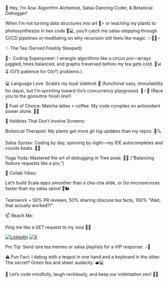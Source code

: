 👋 Hey, I’m Ana: Algorithm Alchemist, Salsa-Dancing Coder, & Botanical Debugger!

When I’m not turning data structures into art 🎨⚡ or teaching my plants to photosynthesize in hex code 🌿💻, you’ll catch me salsa-stepping through CI/CD pipelines or meditating on why recursion still feels like magic. ✨💃🧘♀️

✨ The Tea (Served Freshly Steeped):

🦸♀️ Coding Superpower: I wrangle algorithms like a circus pro—arrays juggled, trees balanced, and graphs traversed before my tea gets cold. 🎪📊⏳ (O(1) patience for O(n²) problems.)

💻 Language Love: Scala’s my loyal sidekick 🐾 (functional sass, immutability for days), but I’m sprinting toward Go’s concurrency playground. 🏃♀️🚀 (Race you to the goroutine finish line!)

🍵 Fuel of Choice: Matcha lattes > coffee. My code compiles on antioxidant power alone. 💚✨

🌿 Hobbies That Don’t Involve Screens:

Botanical Therapist: My plants get more git log updates than my repos. 🌱🔍

Salsa Syntax: Coding by day, spinning by night—my IDE autocompletes and counts beats. 💃🔥

Yoga Yoda: Mastered the art of debugging in Tree pose. 🧘🌳 (“Balancing feature requests like a pro.”)

🚀 Collab Vibes:

Let’s build Scala apps smoother than a cha-cha slide, or Go microservices faster than my salsa spins! 💃🐿️

Teamwork = 50% PR reviews, 50% sharing obscure tea facts, 100% ”Wait, that actually worked?!”

📫 Reach Me:

Ping me like a GET request to my soul 📡🍵

[![LinkedIn](https://img.shields.io/badge/LinkedIn-Profile-blue)](https://www.linkedin.com/in/aperaita/)
[![X](https://img.shields.io/badge/X-Profile-black)](https://x.com/anaperaita)

Pro Tip: Send rare tea memes or salsa playlists for a VIP response. 🎶🌿

⚠️ Fun Fact: I debug with a teapot in one hand and a keyboard in the other. The secret? Green tea and sheer audacity. 🫖💻

🌱 Let’s code mindfully, laugh recklessly, and keep our indentation zen! 🙏✨